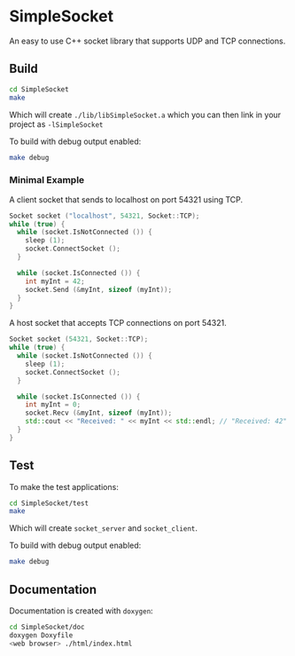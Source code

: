 # SimpleSocket
An easy to use C++ socket library that supports UDP and TCP connections.

## Build
```bash
cd SimpleSocket
make
```
Which will create `./lib/libSimpleSocket.a` which you can then link in your project as `-lSimpleSocket`

To build with debug output enabled:
```bash
make debug
```

### Minimal Example
A client socket that sends to localhost on port 54321 using TCP.
```cpp
Socket socket ("localhost", 54321, Socket::TCP);
while (true) {
  while (socket.IsNotConnected ()) {
    sleep (1);
    socket.ConnectSocket ();
  }

  while (socket.IsConnected ()) {
    int myInt = 42;
    socket.Send (&myInt, sizeof (myInt));
  }
}
```

A host socket that accepts TCP connections on port 54321.
```cpp
Socket socket (54321, Socket::TCP);
while (true) {
  while (socket.IsNotConnected ()) {
    sleep (1);
    socket.ConnectSocket ();
  }

  while (socket.IsConnected ()) {
    int myInt = 0;
    socket.Recv (&myInt, sizeof (myInt));
    std::cout << "Received: " << myInt << std::endl; // "Received: 42"
  }
}
```

## Test
To make the test applications:
```bash
cd SimpleSocket/test
make
```
Which will create `socket_server` and `socket_client`.

To build with debug output enabled:
```bash
make debug
```

## Documentation
Documentation is created with `doxygen`:
```bash
cd SimpleSocket/doc
doxygen Doxyfile
<web browser> ./html/index.html
```